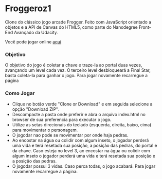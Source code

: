 # Froggeroz1
Clone do clássico jogo arcade Frogger. Feito com JavaScript orientado a objetos e a API de Canvas do HTML5, como parte do Nanodegree Front-End Avançado da Udacity.

Você pode jogar online [aqui](https://hoseaps.github.io/frontend-nanodegree-arcade-game/)

### Objetivo  
O objetivo do jogo é coletar a chave e traze-la ao portal duas vezes, avançando um level cada vez. O terceiro level desbloqueará a Final Star, basta coleta-la para ganhar o jogo. Para jogar novamente recarregue a página

### Como Jogar
* Clique no botão verde "Clone or Download" e em seguida selecione a opção "Download ZIP".
* Descompacte a pasta onde preferir e abra o arquivo index.html no browser de sua preferencia para executar o jogo. 
* Utilize as setas direcionais do teclado (esquerda, direita, baixo, cima) para movimentar o personagem.
* O jogodar nao pode se movimentar por onde haja pedras.
* Ao encostar na água ou colidir com algum inseto, o jogador perderá uma vida e terá resetada sua posição, a posição das pedras, do portal e da chave. Caso esteja no level 3, ao encostar na água ou colidir com algum inseto o jogador perderá uma vida e terá resetada sua posição e a posição das pedras.
* O jogodar possui 3 vidas. Caso perca todas, o jogo acabará. Para jogar novamente recarregue a página.

